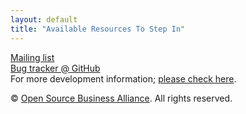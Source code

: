 ```yaml
---
layout: default
title: "Available Resources To Step In"
---
```


[Mailing list](http://lists.inai.de/iridium)  
[Bug tracker @ GitHub](https://github.com/iridium-browser/iridium-browser/issues)  
For more development information; [please check here](development.html).

<div class="copyright">&copy; <a href="http://osb-alliance.de/" target="_blank">Open Source Business Alliance</a>. All rights reserved.</div>